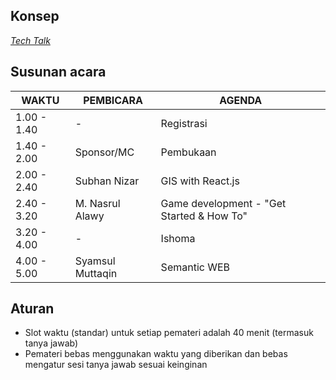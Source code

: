 ## Konsep
[_Tech Talk_](https://github.com/LombokDevMeetup/event-concepts/blob/master/tech-talks.md)

## Susunan acara
| WAKTU       | PEMBICARA          | AGENDA                                         | 
|-------------|--------------------|------------------------------------------------|
| 1.00 - 1.40 | -                  | Registrasi                                     |
| 1.40 - 2.00 | Sponsor/MC         | Pembukaan                                      |
| 2.00 - 2.40 | Subhan Nizar       | GIS with React.js                              |
| 2.40 - 3.20 | M. Nasrul Alawy    | Game development - "Get Started & How To"      |
| 3.20 - 4.00 | -                  | Ishoma                                         |
| 4.00 - 5.00 | Syamsul Muttaqin   | Semantic WEB                                   |

## Aturan
- Slot waktu (standar) untuk setiap pemateri adalah 40 menit (termasuk tanya jawab)
- Pemateri bebas menggunakan waktu yang diberikan dan bebas mengatur sesi tanya jawab sesuai keinginan
